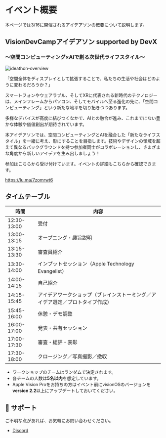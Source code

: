 # イベント概要

本ページでは3/16に開催されるアイデアソンの概要について説明します。

## VisionDevCampアイデアソン supported by DevX 
### ～空間コンピューティング×AIで創る次世代ライフスタイル～

![ideathon-overview](/ideathon-overview1.png)

「空間全体をディスプレイとして拡張することで、私たちの生活や社会はどのように変わるだろうか？」

​スマートフォンやウェアラブル、そしてXRに代表される新時代のテクノロジーは、メインフレームからパソコン、そしてモバイルへ至る進化の先に、「空間コンピューティング」という新たな地平を切り拓きつつあります。

​多様なデバイスが高度に結びつくなかで、AIとの融合が進み、これまでにない豊かな体験や価値創出が期待されています。

​本アイデアソンでは、空間コンピューティングとAIを融合した「新たなライフスタイル」を一緒に考え、形にすることを目指します。技術やデザインの領域を超えて異なるバックグラウンドを持つ参加者同士がコラボレーションし、さまざまな角度から新しいアイデアを生み出しましょう！


参加はこちらから受け付けています。イベントの詳細もこちらから確認できます。

https://lu.ma/7zomrwt6

## タイムテーブル

| 時間          | 内容                                       |
|-------------|------------------------------------------|
| 12:30-13:00 | 受付                                   |
| 13:00-13:15 | オープニング・趣旨説明                 |
| 13:15-13:30 | 審査員紹介                             |
| 13:30-14:00 | インプットセッション（Apple Technology Evangelist） |
| 14:00-14:15 | 自己紹介                               |
| 14:15-15:45 | アイデアワークショップ（ブレインストーミング／アイデア選定／プロトタイプ作成） |
| 15:45-16:00 | 休憩・デモ調整                         |
| 16:00-17:00 | 発表・共有セッション                   |
| 17:00-17:30 | 審査・総評・表彰                       |
| 17:30-18:00 | クロージング／写真撮影／撤収           |


- ワークショップのチームはランダムで決定されます。
- 各チームの人数は**5名以内**を想定しています。
- Apple Vision Proをお持ちの方はイベント前にvisionOSのバージョンを**version 2.2**以上にアップデートしておいてください。

## 📢 サポート
ご不明な点があれば、お気軽にお問い合わせください。
- [Discord](https://discord.gg/t5X6KZruQQ)